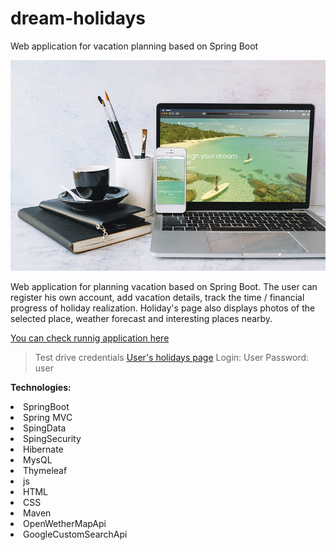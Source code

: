 # dream-holidays
Web application for vacation planning based on Spring Boot

![dreamholidays](https://github.com/mkozachuk/dream-holidays/blob/master/src/main/resources/static/images/dreamsholiday-mockup-min.png?raw=true)

Web application for planning vacation based on Spring Boot. 
The user can register his own account, add vacation details, track the time / financial progress of holiday realization. Holiday's page also displays photos of the selected place, weather forecast and interesting places nearby.

[You can check runnig application here](https://dream-holidays.herokuapp.com/)
>Test drive credentials
[User's holidays page](https://dream-holidays.herokuapp.com/holidays/my-holidays)
>Login: User
>Password: user

**Technologies:** 
<li> SpringBoot 
<li> Spring MVC
<li> SpingData 
<li> SpingSecurity
<li> Hibernate 
<li> MysQL
<li> Thymeleaf
<li> js 
<li>HTML
<li>CSS
<li> Maven
<li> OpenWetherMapApi
<li> GoogleCustomSearchApi
